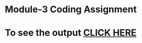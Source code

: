 

# Module-3 Coding Assignment



# To see the output [CLICK HERE](https://rammohan9572.github.io/week-3-assignment/)

